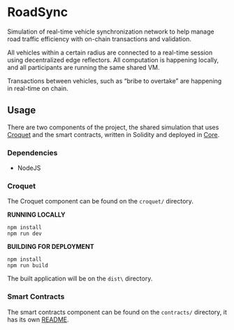 
# RoadSync

Simulation of real-time vehicle synchronization network to help manage road traffic efficiency with on-chain transactions and validation.

All vehicles within a certain radius are connected to a real-time session using decentralized edge reflectors. All computation is happening locally, and all participants are running the same shared VM.

Transactions between vehicles, such as “bribe to overtake” are happening in real-time on chain.

## Usage

There are two components of the project, the shared simulation that uses [Croquet](https://croquet.io/) and the smart contracts, written in Solidity and deployed in [Core](https://coredao.org/).

### Dependencies

* NodeJS

### Croquet

The Croquet component can be found on the `croquet/` directory.

**RUNNING LOCALLY**

```
npm install
npm run dev
```

**BUILDING FOR DEPLOYMENT**

```
npm install
npm run build
```

The built application will be on the `dist\` directory.

### Smart Contracts

The smart contracts component can be found on the `contracts/` directory, it has its own [README](https://github.com/lightshiftdev/roadsync/tree/master/contracts).
